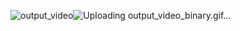 ![output_video](https://user-images.githubusercontent.com/100723687/208477439-33755563-0ee3-47ff-825b-ccff668bfe0c.gif)![Uploading output_video_binary.gif…]()



